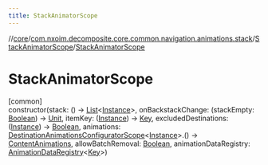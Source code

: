 ```yaml
---
title: StackAnimatorScope
---
```

//[core](../../../index.html)/[com.nxoim.decomposite.core.common.navigation.animations.stack](../index.html)/[StackAnimatorScope](index.html)/[StackAnimatorScope](-stack-animator-scope.html)



# StackAnimatorScope



[common]\
constructor(stack: () -&gt; [List](https://kotlinlang.org/api/latest/jvm/stdlib/kotlin.collections/-list/index.html)&lt;[Instance](index.html)&gt;, onBackstackChange: (stackEmpty: [Boolean](https://kotlinlang.org/api/latest/jvm/stdlib/kotlin/-boolean/index.html)) -&gt; [Unit](https://kotlinlang.org/api/latest/jvm/stdlib/kotlin/-unit/index.html), itemKey: ([Instance](index.html)) -&gt; [Key](index.html), excludedDestinations: ([Instance](index.html)) -&gt; [Boolean](https://kotlinlang.org/api/latest/jvm/stdlib/kotlin/-boolean/index.html), animations: [DestinationAnimationsConfiguratorScope](../../com.nxoim.decomposite.core.common.navigation.animations/-destination-animations-configurator-scope/index.html)&lt;[Instance](index.html)&gt;.() -&gt; [ContentAnimations](../../com.nxoim.decomposite.core.common.navigation.animations/-content-animations/index.html), allowBatchRemoval: [Boolean](https://kotlinlang.org/api/latest/jvm/stdlib/kotlin/-boolean/index.html), animationDataRegistry: [AnimationDataRegistry](../-animation-data-registry/index.html)&lt;[Key](index.html)&gt;)




